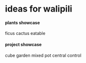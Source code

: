 # ideas for walipili
#### plants showcase
ficus
cactus
eatable

#### project showcase
cube garden
mixed pot
central control